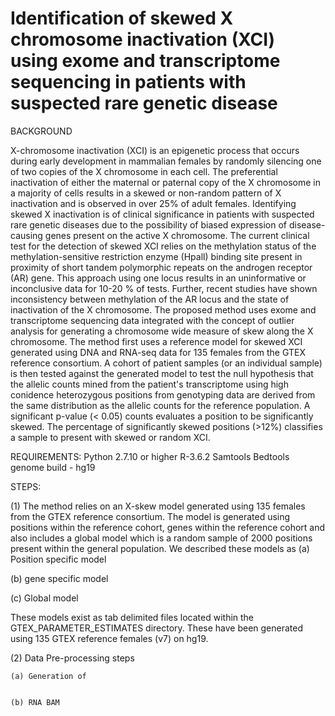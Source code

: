 # Identification of skewed X chromosome inactivation (XCI) using exome and transcriptome sequencing in patients with suspected rare genetic disease

BACKGROUND 

X-chromosome inactivation (XCI) is an epigenetic process that occurs during early development in mammalian females by randomly silencing one of two copies of the X chromosome in each cell. The preferential inactivation of either the maternal or paternal copy of the X chromosome in a majority of cells results in a skewed or non-random pattern of X inactivation and is observed in over 25% of adult females. Identifying skewed X inactivation is of clinical significance in patients with suspected rare genetic diseases due to the possibility of biased expression of disease-causing genes present on the active X chromosome. The current clinical test for the detection of skewed XCI relies on the methylation status of the methylation-sensitive restriction enzyme (Hpall) binding site present in proximity of short tandem polymorphic repeats on the androgen receptor (AR) gene. This approach using one locus results in an uninformative or inconclusive data for 10-20 % of tests. Further, recent studies have shown inconsistency between methylation of the AR locus and the state of inactivation of the X chromosome. The proposed method uses exome and transcriptome sequencing data integrated with the concept of outlier analysis for generating a chromosome wide measure of skew along the X chromosome. The method first uses a reference model for skewed XCI generated using DNA and RNA-seq data for 135 females from the GTEX reference consortium. A cohort of patient samples (or an individual sample) is then tested against the generated model to test the null hypothesis that the allelic counts mined from the patient's transcriptome using high conidence heterozygous positions from genotyping data are derived from the same distribution as the allelic counts for the reference population. A significant p-value (< 0.05) counts evaluates a position to be significantly skewed. The percentage of significantly skewed positions (>12%) classifies a sample to present with skewed or random XCI. 

REQUIREMENTS:
Python 2.7.10 or higher
R-3.6.2
Samtools
Bedtools
genome build - hg19 

STEPS:

(1) The method relies on an X-skew model generated using 135 females from the GTEX reference consortium. The model is generated using positions within the reference cohort, genes within the reference cohort and also includes a global model which is a random sample of 2000 positions present within the general population. We described these models as 
  (a) Position specific model 
  
  (b) gene specific model
  
  (c) Global model 
  
  These models exist as tab delimited files located within the GTEX_PARAMETER_ESTIMATES directory. These have been generated using 135 GTEX reference females (v7) on hg19. 

(2) Data Pre-processing steps

    (a) Generation of 


    (b) RNA BAM 

     

     


